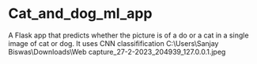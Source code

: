 # Cat_and_dog_ml_app
A Flask app that predicts whether the picture is of a do or a cat in a single image of cat or dog.
It uses CNN classifification
C:\Users\Sanjay Biswas\Downloads\Web capture_27-2-2023_204939_127.0.0.1.jpeg
